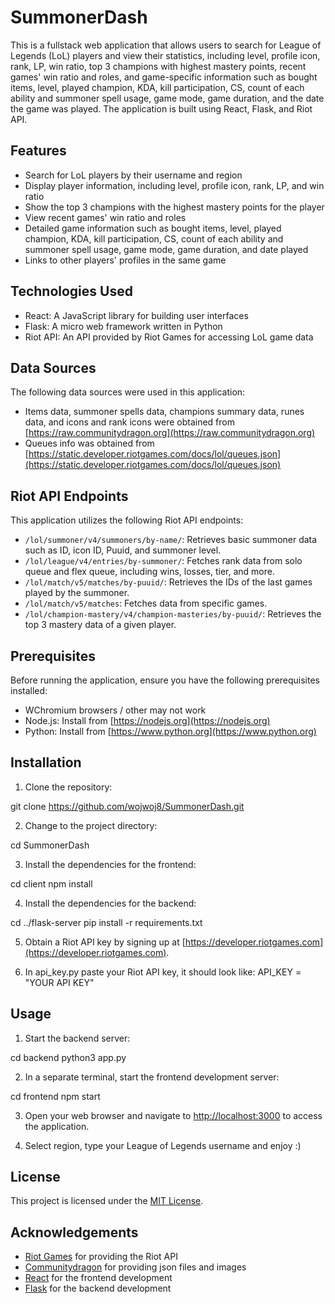 # SummonerDash

This is a fullstack web application that allows users to search for League of Legends (LoL) players and view their statistics, including level, profile icon, rank, LP, win ratio, top 3 champions with highest mastery points, recent games' win ratio and roles, and game-specific information such as bought items, level, played champion, KDA, kill participation, CS, count of each ability and summoner spell usage, game mode, game duration, and the date the game was played. The application is built using React, Flask, and Riot API.

## Features

- Search for LoL players by their username and region
- Display player information, including level, profile icon, rank, LP, and win ratio
- Show the top 3 champions with the highest mastery points for the player
- View recent games' win ratio and roles
- Detailed game information such as bought items, level, played champion, KDA, kill participation, CS, count of each ability and summoner spell usage, game mode, game duration, and date played
- Links to other players' profiles in the same game

## Technologies Used

- React: A JavaScript library for building user interfaces
- Flask: A micro web framework written in Python
- Riot API: An API provided by Riot Games for accessing LoL game data

## Data Sources

The following data sources were used in this application:

- Items data, summoner spells data, champions summary data, runes data, and icons and rank icons were obtained from [https://raw.communitydragon.org](https://raw.communitydragon.org)
- Queues info was obtained from [https://static.developer.riotgames.com/docs/lol/queues.json](https://static.developer.riotgames.com/docs/lol/queues.json)

## Riot API Endpoints

This application utilizes the following Riot API endpoints:

- `/lol/summoner/v4/summoners/by-name/`: Retrieves basic summoner data such as ID, icon ID, Puuid, and summoner level.
- `/lol/league/v4/entries/by-summoner/`: Fetches rank data from solo queue and flex queue, including wins, losses, tier, and more.
- `/lol/match/v5/matches/by-puuid/`: Retrieves the IDs of the last games played by the summoner.
- `/lol/match/v5/matches`: Fetches data from specific games.
- `/lol/champion-mastery/v4/champion-masteries/by-puuid/`: Retrieves the top 3 mastery data of a given player.

## Prerequisites

Before running the application, ensure you have the following prerequisites installed:

- WChromium browsers / other may not work 
- Node.js: Install from [https://nodejs.org](https://nodejs.org)
- Python: Install from [https://www.python.org](https://www.python.org)

## Installation

1. Clone the repository:

git clone https://github.com/wojwoj8/SummonerDash.git

2. Change to the project directory:

cd SummonerDash

3. Install the dependencies for the frontend:

cd client
npm install

4. Install the dependencies for the backend:

cd ../flask-server
pip install -r requirements.txt

5. Obtain a Riot API key by signing up at [https://developer.riotgames.com](https://developer.riotgames.com).

6. In api_key.py paste your Riot API key, it should look like:
   API_KEY = "YOUR API KEY"

## Usage

1. Start the backend server:

cd backend
python3 app.py

2. In a separate terminal, start the frontend development server:

cd frontend
npm start

3. Open your web browser and navigate to [http://localhost:3000](http://localhost:3000) to access the application.

4. Select region, type your League of Legends username and enjoy :)

## License

This project is licensed under the [MIT License](LICENSE).

## Acknowledgements

- [Riot Games](https://www.riotgames.com) for providing the Riot API
- [Communitydragon](https://raw.communitydragon.org) for providing json files and images
- [React](https://reactjs.org) for the frontend development
- [Flask](https://flask.palletsprojects.com) for the backend development
